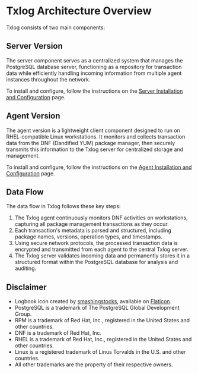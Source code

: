# Txlog Architecture Overview

Txlog consists of two main components:

## Server Version

The server component serves as a centralized system that manages the PostgreSQL
database server, functioning as a repository for transaction data while
efficiently handling incoming information from multiple agent instances
throughout the network.

To install and configure, follow the instructions on the [Server Installation
and Configuration](server) page.

## Agent Version

The agent version is a lightweight client component designed to run on
RHEL-compatible Linux workstations. It monitors and collects transaction data
from the DNF (Dandified YUM) package manager, then securely transmits this
information to the Txlog server for centralized storage and management.

To install and configure, follow the instructions on the [Agent Installation and
Configuration](agent) page.

## Data Flow

The data flow in Txlog follows these key steps:

1. The Txlog agent continuously monitors DNF activities on workstations,
   capturing all package management transactions as they occur.
2. Each transaction's metadata is parsed and structured, including package
   names, versions, operation types, and timestamps.
3. Using secure network protocols, the processed transaction data is encrypted
   and transmitted from each agent to the central Txlog server.
4. The Txlog server validates incoming data and permanently stores it in a
   structured format within the PostgreSQL database for analysis and auditing.

## Disclaimer

* Logbook icon created by [smashingstocks](https://www.flaticon.com/authors/smashingstocks), available on [Flaticon](https://www.flaticon.com/free-icons/logbook).
* PostgreSQL is a trademark of The PostgreSQL Global Development Group.
* RPM is a trademark of Red Hat, Inc., registered in the United States and other countries.
* DNF is a trademark of Red Hat, Inc.
* RHEL is a trademark of Red Hat, Inc., registered in the United States and other countries.
* Linux is a registered trademark of Linus Torvalds in the U.S. and other countries.
* All other trademarks are the property of their respective owners.
